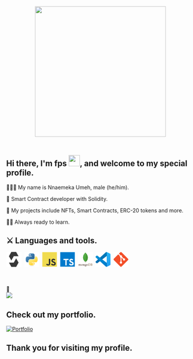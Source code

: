 <p align="center">
  <br><img src="https://github.com/fps8k/fps8k/blob/dev/code-gif.gif" width="350px" height="350px"><br><br>
</p>

## Hi there, I'm fps <img src="https://media.giphy.com/media/hvRJCLFzcasrR4ia7z/giphy.gif" width="30px" height="30px"/>, and welcome to my special profile.

<!--
**fps8k/fps8k** is a ✨ _special_ ✨ repository because its `README.md` (this file) appears on your GitHub profile.

Here are some ideas to get you started:

- 🔭 I’m currently working on ...
- 🌱 I’m currently learning ...
- 👯 I’m looking to collaborate on ...
- 🤔 I’m looking for help with ...
- 💬 Ask me about ...
- 📫 How to reach me: ...
- 😄 Pronouns: ...
- ⚡ Fun fact: ...
-->

👨🏾‍🦱 My name is Nnaemeka Umeh, male (he/him).

🧠 Smart Contract developer with Solidity.

📝 My projects include NFTs, Smart Contracts, ERC-20 tokens and more.

👼🏾 Always ready to learn.
<br/>

## ⚔ Languages and tools.
<div>
  <img src="https://github.com/devicons/devicon/blob/master/icons/solidity/solidity-plain.svg" title="Solidity"  alt="Solidity" width="40" height="40"/>&nbsp;
  <img src="https://github.com/devicons/devicon/blob/master/icons/python/python-original.svg" title="Python" alt="Python" width="40" height="40"/>&nbsp;
  <img src="https://github.com/devicons/devicon/blob/master/icons/javascript/javascript-original.svg" title="JavaScript" alt="JavaScript" width="40" height="40"/>&nbsp;
  <img src="https://github.com/devicons/devicon/blob/master/icons/typescript/typescript-original.svg" title="TypeScript"  alt="TypeScript" width="40" height="40"/>&nbsp;
  <img src="https://github.com/devicons/devicon/blob/master/icons/mongodb/mongodb-original-wordmark.svg"  title="MongoDB" alt="MongoDB" width="40" height="40"/>&nbsp;
  <img src="https://github.com/devicons/devicon/blob/master/icons/vscode/vscode-original.svg" title="Visual Studio Code" width="40" height="40"/>&nbsp;
  <img src="https://github.com/devicons/devicon/blob/master/icons/git/git-plain.svg" title="Git"  alt="Git" width="40" height="40"/>&nbsp;
  <!--<img src="https://github.com/devicons/devicon/blob/master/icons/html5/html5-original.svg" title="HTML5" alt="HTML" width="40" height="40"/>&nbsp;
  <img src="https://github.com/devicons/devicon/blob/master/icons/css3/css3-plain-wordmark.svg"  title="CSS3" alt="CSS" width="40" height="40"/>&nbsp;
  <img src="https://github.com/devicons/devicon/blob/master/icons/bootstrap/bootstrap-original.svg"  title="Bootstrap" alt="Bootstrap" width="40" height="40"/>&nbsp;
  
  <img src="https://github.com/devicons/devicon/blob/master/icons/mysql/mysql-original-wordmark.svg" title="MySQL"  alt="MySQL" width="40" height="40"/>&nbsp;
  <img src="https://github.com/devicons/devicon/blob/master/icons/php/php-original.svg" title="PHP"  alt="PHP" width="40" height="40"/>&nbsp; -->
</div>

<!--
## My GitHub statistics. --> <!-- <img src="https://gpvc.arturio.dev/0xfps"/> -->
<!-- ![fps's GitHub stats](https://github-readme-stats.vercel.app/api?username=0xfps) -->
<!-- <img src="https://github-readme-stats.vercel.app/api?username=0xfps&show_icons=true&theme=dark" width="400"> -->
<!--
[![GitHub Streak](http://github-readme-streak-stats.herokuapp.com?user=0xfps&theme=material-palenight)](https://git.io/streak-stats)
-->
<!--
[![Top Langs](https://github-readme-stats.vercel.app/api/top-langs/?username=0xfps&layout=compact&theme=material-palenight)](https://github.com/anuraghazra/github-readme-stats)


[![Rizel's GitHub Stats](https://github-readme-stats.vercel.app/api?username=0xfps&layout=compact&theme=material-palenight)](https://github.com/anuraghazra/github-readme-stats)
-->

<br/><br/>
🦜<br/><a href="mailto: anthony.nnaemeka.umeh@gmail.com" target="_blank" rel="noopener noreferrer"><img src="https://img.shields.io/badge/email me-%23D14836.svg?&style=for-the-badge&logo=gmail&logoColor=white" /><!--<img src="https://img.shields.io/badge/Gmail-@anthony-red?style=social&logo=appveyor" alt="Gmail Badge"/>--></a>

<!--
## Send a DM.
<a href="https://twitter.com/0xfps" target="_blank" rel="noopener noreferrer"> -->
<!--   <img src="https://img.shields.io/badge/Twitter-@0xfps-blue?style=for-the-badge&logo=appveyor" alt="Twitter Badge"/> -->
  <!-- <img alt="0xfps - Twitter" width="22px" height="22px" src="https://upload.wikimedia.org/wikipedia/sco/9/9f/Twitter_bird_logo_2012.svg"/>
</a>

<a href="https://wa.me/2348156213793" target="_blank" rel="noopener noreferrer">
  <img alt="0xfps - WhatsApp" width="25px" height="25px" src="https://img.icons8.com/color/48/undefined/whatsapp--v2.png"/>
</a> -->

<!-- <a href="https://facebook.com/0xfps" target="_blank" rel="noopener noreferrer">
     <img src="https://img.shields.io/badge/Facebook-0xfps-informational?style=for-the-badge&logo=appveyor" alt="Facebook Badge"/>
</a> -->

<!-- <a href="https://reddit.com/user/fps16k" target="_blank" rel="noopener noreferrer"> -->
<!--   <img src="https://img.shields.io/badge/Reddit-@fps16k-orange?style=for-the-badge&logo=appveyor" alt="Reddit Badge"/> -->
<!-- </a> -->
<!-- <a href="https://www.linkedin.com/in/0xfps/" target="_blank" rel="noopener noreferrer">LinkedIn</a> -->

## Check out my portfolio.
<a href="https://0xfps.netlify.app" target="_blank" rel="noopener noreferrer"><img src="https://img.shields.io/badge/Portfolio-0xfps-black?style=for-the-badge&logo=appveyor" alt="Portfolio"/></a>
<br/>

## Thank you for visiting my profile.
